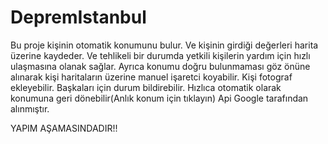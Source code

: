 # DepremIstanbul
Bu proje kişinin otomatik konumunu bulur. Ve kişinin girdiği değerleri harita üzerine kaydeder. Ve  tehlikeli bir durumda 
yetkili kişilerin yardım için hızlı ulaşmasına olanak sağlar. Ayrıca konumu doğru bulunmaması göz önüne alınarak kişi haritaların üzerine manuel işaretci koyabilir.
Kişi fotograf ekleyebilir. 
Başkaları için durum bildirebilir.
Hızlıca otomatik olarak konumuna geri dönebilir(Anlık konum için tıklayın)
Api Google tarafından alınmıştır.


YAPIM AŞAMASINDADIR!!
